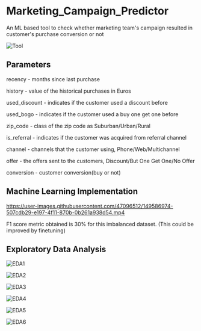 # Marketing_Campaign_Predictor

An ML based tool to check whether marketing team's campaign resulted in customer's purchase conversion or not


![Tool](results/app.JPG?raw=true "Gradio App")

## Parameters ##

recency - months since last purchase

history - value of the historical purchases in Euros

used_discount - indicates if the customer used a discount before

used_bogo - indicates if the customer used a buy one get one before

zip_code - class of the zip code as Suburban/Urban/Rural

is_referral - indicates if the customer was acquired from referral channel

channel - channels that the customer using, Phone/Web/Multichannel

offer - the offers sent to the customers, Discount/But One Get One/No Offer

conversion - customer conversion(buy or not)

## Machine Learning Implementation ##

https://user-images.githubusercontent.com/47096512/149586974-507cdb29-e197-4f11-870b-0b261a938d54.mp4


F1 score metric obtained is 30% for this imbalanced dataset. (This could be improved by finetuning)


## Exploratory Data Analysis ##

![EDA1](results/EDA1.png?raw=true "EDA1")

![EDA2](results/EDA2.png?raw=true "EDA2")

![EDA3](results/EDA3.png?raw=true "EDA3")

![EDA4](results/EDA4.png?raw=true "EDA4")

![EDA5](results/EDA5.png?raw=true "EDA5")

![EDA6](results/EDA6.png?raw=true "EDA6")










